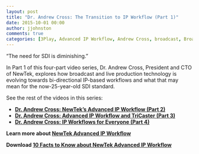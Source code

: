 ```yaml
---
layout: post
title: "Dr. Andrew Cross: The Transition to IP Workflow (Part 1)"
date: 2015-10-01 00:00
author: jjohnston
comments: true
categories: [3Play, Advanced IP Workflow, Andrew Cross, broadcast, Broadcast - Traditional, Broadcast - Web, IP Workflow, IP Workflow, Live Production, Live Production Tips, NewTek Developer Network, Popular Stories, TriCaster]
---
```

“The need for SDI is diminishing.”

In Part 1 of this four-part video series, Dr. Andrew Cross, President and CTO of NewTek, explores how broadcast and live production technology is evolving towards bi-directional IP-based workflows and what that may mean for the now-25-year-old SDI standard.



See the rest of the videos in this series:
<ul>
	<li><strong><a href="http://blog.newtek.com/dr-andrew-cross-newteks-advanced-ip-workflow-part-2/" target="_blank">Dr. Andrew Cross: NewTek’s Advanced IP Workflow (Part 2)</a></strong></li>
	<li><strong><a href="http://blog.newtek.com/dr-andrew-cross-advanced-ip-workflow-and-tricaster-part-3/" target="_blank">Dr. Andrew Cross: Advanced IP Workflow and TriCaster (Part 3)</a></strong></li>
	<li><strong><a href="http://blog.newtek.com/dr-andrew-cross-ip-workflows-for-everyone-part-4/" target="_blank">Dr. Andrew Cross: IP Workflows for Everyone (Part 4)</a></strong></li>
</ul>
<strong>Learn more about <a href="http://www.newtek.com/solutions/advanced-ip-workflow.html" target="_blank">NewTek Advanced IP Workflow</a></strong>

<strong>Download <a href="http://new.tk/3u" target="_blank">10 Facts to Know about NewTek Advanced IP Workflow</a></strong>
